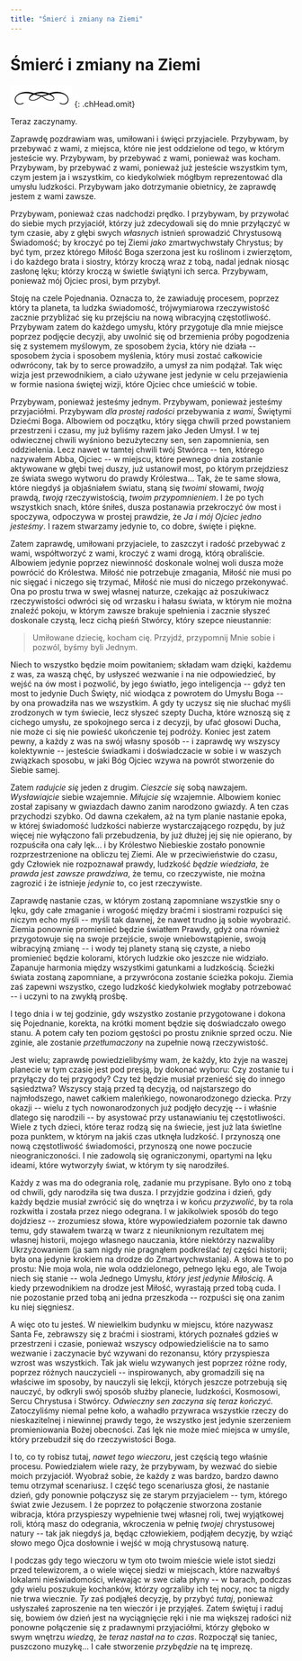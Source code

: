 ```yaml
---
title: "Śmierć i zmiany na Ziemi"
---
```


<div markdown="1" class="chHead">
  <h1>Śmierć i zmiany na Ziemi</h1>
</div>

![znaczek](../line2.jpg)
{: .chHead.omit}

Teraz zaczynamy.

Zaprawdę pozdrawiam was, umiłowani i święci przyjaciele. Przybywam, by przebywać z wami, z miejsca, które nie jest oddzielone od tego, w którym jesteście wy. Przybywam, by przebywać z wami, ponieważ was kocham. Przybywam, by przebywać z wami, ponieważ już jesteście wszystkim tym, czym jestem ja i wszystkim, co kiedykolwiek mógłbym reprezentować dla umysłu ludzkości. Przybywam jako dotrzymanie obietnicy, że zaprawdę jestem z wami zawsze.

Przybywam, ponieważ czas nadchodzi prędko. I przybywam, by przywołać do siebie mych przyjaciół, którzy już zdecydowali się do mnie przyłączyć w tym czasie, aby z głębi swych *własnych* istnień sprowadzić Chrystusową Świadomość; by kroczyć po tej Ziemi *jako* zmartwychwstały Chrystus; by być tym, przez którego Miłość Boga szerzona jest ku roślinom i zwierzętom, i do każdego brata i siostry, którzy kroczą wraz z tobą, nadal jednak niosąc zasłonę lęku; którzy kroczą w świetle świątyni ich serca. Przybywam, ponieważ mój Ojciec prosi, bym przybył.

Stoję na czele Pojednania. Oznacza to, że zawiaduję procesem, poprzez który ta planeta, ta ludzka świadomość, trójwymiarowa rzeczywistość zacznie przybliżać się ku przejściu na nową wibracyjną częstotliwość. Przybywam zatem do każdego umysłu, który przygotuje dla mnie miejsce poprzez podjęcie decyzji, aby uwolnić się od brzemienia próby pogodzenia się z systemem myślowym, ze sposobem życia, który nie działa -- sposobem życia i sposobem myślenia, który musi zostać całkowicie odwrócony, tak by to serce prowadziło, a umysł za nim podążał. Tak więc wizja jest przewodnikiem, a ciało używane jest jedynie w celu przejawienia w formie nasiona świętej wizji, które Ojciec chce umieścić w tobie.

Przybywam, ponieważ jesteśmy jednym. Przybywam, ponieważ jesteśmy przyjaciółmi. Przybywam *dla prostej radości* przebywania z *wami*, Świętymi Dziećmi Boga. Albowiem od początku, który sięga chwili przed powstaniem przestrzeni i czasu, my już byliśmy razem jako Jeden Umysł. I w tej odwiecznej chwili wyśniono bezużyteczny sen, sen zapomnienia, sen oddzielenia. Lecz nawet w tamtej chwili twój Stwórca -- ten, którego nazywałem Abba, Ojciec -- w miejscu, które pewnego dnia zostanie aktywowane w głębi twej duszy, już ustanowił most, po którym przejdziesz ze świata swego wytworu do prawdy Królestwa&hellip; Tak, że te same słowa, które niegdyś ja objaśniałem światu, staną się *twoimi* słowami, *twoją* prawdą, *twoją* rzeczywistością, *twoim przypomnieniem*. I że po tych wszystkich snach, które śniłeś, dusza postanawia przekroczyć ów most i spoczywa, odpoczywa w prostej prawdzie, że *Ja i mój Ojciec jedno jesteśmy*. I razem stwarzamy jedynie to, co dobre, święte i piękne.

Zatem zaprawdę, umiłowani przyjaciele, to zaszczyt i radość przebywać z wami, współtworzyć z wami, kroczyć z wami drogą, którą obraliście. Albowiem jedynie poprzez niewinność doskonale wolnej woli dusza może powrócić do Królestwa. Miłość nie potrzebuje zmagania, Miłość nie musi po nic sięgać i niczego się trzymać, Miłość nie musi do niczego przekonywać. Ona po prostu trwa w swej własnej naturze, czekając aż poszukiwacz rzeczywistości odwróci się od wrzasku i hałasu świata, w którym nie można znaleźć pokoju, w którym zawsze brakuje spełnienia i zacznie słyszeć doskonale czystą, lecz cichą pieśń Stwórcy, który szepce nieustannie:

> Umiłowane dziecię, kocham cię. Przyjdź, przypomnij Mnie sobie i pozwól, byśmy byli Jednym.

Niech to wszystko będzie moim powitaniem; składam wam dzięki, każdemu z was, za waszą chęć, by usłyszeć wezwanie i na nie odpowiedzieć, by wejść na ów most i pozwolić, by jego światło, jego inteligencja -- gdyż ten most to jedynie Duch Święty, nić wiodąca z powrotem do Umysłu Boga -- by ona prowadziła nas we wszystkim. A gdy ty uczysz się nie słuchać myśli zrodzonych w tym świecie, lecz słyszeć szepty Ducha, które wznoszą się z cichego umysłu, ze spokojnego serca i z decyzji, by ufać głosowi Ducha, nie może ci się nie powieść ukończenie tej podróży. Koniec jest zatem pewny, a każdy z was na swój własny sposób -- i zaprawdę wy wszyscy kolektywnie -- jesteście świadkami i doświadczacie w sobie i w waszych związkach sposobu, w jaki Bóg Ojciec wzywa na powrót stworzenie do Siebie samej.

Zatem *radujcie się* jeden z drugim. *Cieszcie się* sobą nawzajem. *Wysławiajcie* siebie wzajemnie. *Miłujcie się* wzajemnie. Albowiem koniec został zapisany w gwiazdach dawno zanim narodzono gwiazdy. A ten czas przychodzi szybko. Od dawna czekałem, aż na tym planie nastanie epoka, w której świadomość ludzkości nabierze wystarczającego rozpędu, by już więcej nie wyłączono fali przebudzenia, by już dłużej jej się nie opierano, by rozpuściła ona cały lęk&hellip; i by Królestwo Niebieskie zostało ponownie rozprzestrzenione na obliczu tej Ziemi. Ale w przeciwieństwie do czasu, gdy Człowiek nie rozpoznawał prawdy, ludzkość *będzie wiedziała*, że *prawda jest zawsze prawdziwa*, że temu, co rzeczywiste, nie można zagrozić i że istnieje *jedynie* to, co jest rzeczywiste.

Zaprawdę nastanie czas, w którym zostaną zapomniane wszystkie sny o lęku, gdy całe zmaganie i wrogość między braćmi i siostrami rozpuści się niczym echo myśli -- myśli tak dawnej, że nawet trudno ją sobie wyobrazić. Ziemia ponownie promienieć będzie światłem Prawdy, gdyż ona również przygotowuje się na swoje przejście, swoje wniebowstąpienie, swoją wibracyjną zmianę -- i wody tej planety staną się czyste, a niebo promienieć będzie kolorami, których ludzkie oko jeszcze nie widziało. Zapanuje harmonia między wszystkimi gatunkami a ludzkością. Ścieżki świata zostaną zapomniane, a przywrócona zostanie ścieżka pokoju. Ziemia zaś zapewni wszystko, czego ludzkość kiedykolwiek mogłaby potrzebować -- i uczyni to na zwykłą prośbę.

I tego dnia i w tej godzinie, gdy wszystko zostanie przygotowane i dokona się Pojednanie, korekta, na krótki moment będzie się doświadczało owego stanu. A potem cały ten poziom gęstości po prostu zniknie sprzed oczu. Nie zginie, ale zostanie *przetłumaczony* na zupełnie nową rzeczywistość.

Jest wielu; zaprawdę powiedzielibyśmy wam, że każdy, kto żyje na waszej planecie w tym czasie jest pod presją, by dokonać wyboru: Czy zostanie tu i przyłączy do tej przygody? Czy też będzie musiał przenieść się do innego sąsiedztwa? Wszyscy stają przed tą decyzją, od najstarszego do najmłodszego, nawet całkiem maleńkiego, nowonarodzonego dziecka. Przy okazji -- wielu z tych nowonarodzonych już podjęło decyzję -- i właśnie dlatego się narodzili -- by asystować przy ustanawianiu tej częstotliwości. Wiele z tych dzieci, które teraz rodzą się na świecie, jest już lata świetlne poza punktem, w którym na jakiś czas utknęła ludzkość. I przynoszą one nową częstotliwość świadomości, przynoszą one nowe poczucie nieograniczoności. I nie zadowolą się ograniczonymi, opartymi na lęku ideami, które wytworzyły świat, w którym ty się narodziłeś.

Każdy z was ma do odegrania rolę, zadanie mu przypisane. Było ono z tobą od chwili, gdy narodziła się twa dusza. I przyjdzie godzina i dzień, gdy każdy będzie musiał zwrócić się do wnętrza i w końcu *przyzwolić*, by ta rola rozkwitła i została przez niego odegrana. I w jakikolwiek sposób do tego dojdziesz -- zrozumiesz słowa, które wypowiedziałem pozornie tak dawno temu, gdy stawałem twarzą w twarz z nieuniknionym rezultatem mej własnej historii, mojego własnego nauczania, które niektórzy nazwaliby Ukrzyżowaniem (ja sam nigdy nie pragnąłem podkreślać *tej* części historii; była ona jedynie krokiem na drodze do Zmartwychwstania). A słowa te to po prostu: Nie moja wola, nie wola oddzielonego, pełnego lęku ego, ale Twoja niech się stanie -- wola Jednego Umysłu, *który jest jedynie Miłością*. A kiedy przewodnikiem na drodze jest Miłość, wyrastają przed tobą cuda. I nie pozostanie przed tobą ani jedna przeszkoda -- rozpuści się ona zanim ku niej sięgniesz.

A więc oto tu jesteś. W niewielkim budynku w miejscu, które nazywasz Santa Fe, zebrawszy się z braćmi i siostrami, których poznałeś gdzieś w przestrzeni i czasie, ponieważ wszyscy odpowiedzieliście na to samo wezwanie i zaczynacie być wzywani do rezonansu, który przyspiesza wzrost was wszystkich. Tak jak wielu wzywanych jest poprzez różne rody, poprzez różnych nauczycieli -- inspirowanych, aby gromadzili się na właściwe im sposoby, by nauczyli się lekcji, których jeszcze potrzebują się nauczyć, by odkryli swój sposób służby planecie, ludzkości, Kosmosowi, Sercu Chrystusa i Stwórcy. *Odwieczny sen zaczyna się teraz kończyć.* Zatoczyliśmy niemal pełne koło, a wahadło przywraca wszystkie rzeczy do nieskazitelnej i niewinnej prawdy tego, że wszystko jest jedynie szerzeniem promieniowania Bożej obecności. Zaś lęk nie może mieć miejsca w umyśle, który przebudził się do rzeczywistości Boga.

I to, co ty robisz tutaj, *nawet tego wieczoru*, jest częścią tego właśnie procesu. Powiedziałem wiele razy, że przybywam, by wezwać do siebie moich przyjaciół. Wyobraź sobie, że każdy z was bardzo, bardzo dawno temu otrzymał scenariusz. I część tego scenariusza głosi, że nastanie dzień, gdy ponownie połączysz się ze starym przyjacielem -- tym, którego świat zwie Jezusem. I że poprzez to połączenie stworzona zostanie wibracja, która przyspieszy wypełnienie twej własnej roli, twej wyjątkowej roli, którą masz do odegrania, wkroczenia w pełnię *twojej* chrystusowej natury -- tak jak niegdyś ja, będąc człowiekiem, podjąłem decyzję, by wziąć słowo mego Ojca dosłownie i wejść w moją chrystusową naturę.

I podczas gdy tego wieczoru w tym oto twoim mieście wiele istot siedzi przed telewizorem, a o wiele więcej siedzi w miejscach, które nazwałbyś lokalami nieświadomości, wlewając w swe ciała płyny -- w barach, podczas gdy wielu poszukuje kochanków, którzy ogrzaliby ich tej nocy, noc ta nigdy nie trwa wiecznie. *Ty* zaś podjąłeś decyzję, by przybyć *tutaj*, ponieważ usłyszałeś zaproszenie na ten wieczór i je przyjąłeś. Zatem świętuj i raduj się, bowiem ów dzień jest na wyciągnięcie ręki i nie ma większej radości niż ponowne połączenie się z pradawnymi przyjaciółmi, którzy głęboko w swym wnętrzu *wiedzą*, że *teraz nastał na to czas*. Rozpoczął się taniec, puszczono muzykę&hellip; I całe stworzenie *przybędzie* na tę imprezę.

